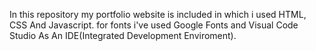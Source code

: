 In this repository my portfolio website is included in which i used HTML, CSS And Javascript.
for fonts i've used Google Fonts and Visual Code Studio As An IDE(Integrated Development Enviroment).
